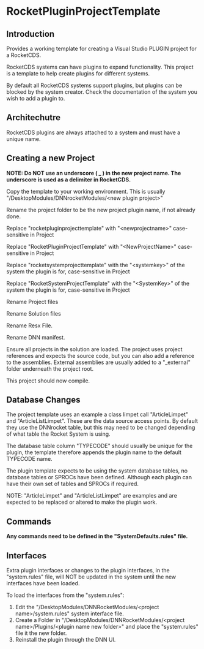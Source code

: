 # RocketPluginProjectTemplate

## Introduction
Provides a working template for creating a Visual Studio PLUGIN project for a RocketCDS.

RocketCDS systems can have plugins to expand functionality.  This project is a template to help create plugins for different systems.

By default all RocketCDS systems support plugins, but plugins can be blocked by the system creator.  Check the documentation of the system you wish to add a plugin to.

## Architechutre
RocketCDS plugins are always attached to a system and must have a unique name.


## Creating a new Project

**NOTE: Do NOT use an underscore ( _ ) in the new project name.  The underscore is used as a delimiter in RocketCDS.**

Copy the template to your working environment. This is usually "/DesktopModules/DNNrocketModules/\<new plugin project>"

Rename the project folder to be the new project plugin name, if not already done.

Replace "rocketpluginprojecttemplate" with "\<newprojectname>" case-sensitive in Project

Replace "RocketPluginProjectTemplate" with "\<NewProjectName>" case-sensitive in Project

Replace "rocketsystemprojecttemplate" with the "\<systemkey>" of the system the plugin is for, case-sensitive in Project

Replace "RocketSystemProjectTemplate" with the "\<SystemKey>" of the system the plugin is for, case-sensitive in Project

Rename Project files

Rename Solution files

Rename Resx File.

Rename DNN manifest.

Ensure all projects in the solution are loaded. The project uses project references and expects the source code, but you can also add a reference to the assemblies. External assemblies are usually added to a "_external" folder underneath the project root.

This project should now compile.

## Database Changes

The project template uses an example a class limpet call "ArticleLimpet" and "ArticleListLimpet".  These are the data source access points.  By default they use the DNNrocket table, but this may need to be changed depending of what table the Rocket System is using.  

The database table column "TYPECODE" should usually be unique for the plugin, the template therefore appends the plugin name to the default TYPECODE name.

The plugin template expects to be using the system database tables, no database tables or SPROCs have been defined.  Although each plugin can have their own set of tables and SPROCs if required.  

NOTE: "ArticleLimpet" and "ArticleListLimpet" are examples and are expected to be replaced or altered to make the plugin work.

## Commands

**Any commands need to be defined in the "SystemDefaults.rules" file.**

## Interfaces

Extra plugin interfaces or changes to the plugin interfaces, in the "system.rules" file, will NOT be updated in the system until the new interfaces have been loaded.  

To load the interfaces from the "system.rules":  

1. Edit the "/DesktopModules/DNNRocketModules/\<project name>/system.rules" system interface file.
2. Create a Folder in "/DesktopModules/DNNRocketModules/\<project name>/Plugins/\<plugin name new folder>" and place the "system.rules" file it the new folder.
3. Reinstall the plugin through the DNN UI.

